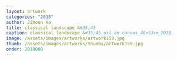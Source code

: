 ```yaml
---
layout: artwork 
categories: "2018" 
author: Jihoon Ha 
title: classical landscape &#35;45 
caption: classical landscape &#35;45_oil on canvas_46×53㎝_2018 
image: /assets/images/artworks/artwork159.jpg 
thumb: /assets/images/artworks/thumbs/artwork159.jpg 
order: 2018008 
---
```

